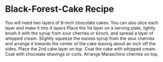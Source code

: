 # Black-Forest-Cake Recipe
You will need two layers of 8-inch chocolate cakes. You can also slice each layer and make it into 4 layers
Place the 1st layer on a serving plate, lightly brush it with the syrup from sour cherries or kirsch, and spread a layer of whipped cream.
Slightly squeeze the excess syrup from the sour cherries and arrange it towards the center of the cake leaving about an inch off the sides.
Place the 2nd cake layer on top.
Coat the cake with whipped cream.
Coat with chocolate shavings or curls.
Arrange Maraschino cherries on top.